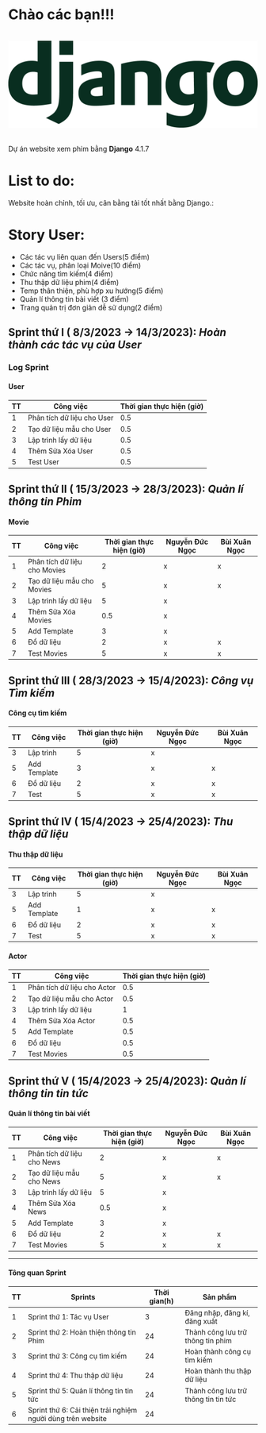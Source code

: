 # Chào các bạn!!!
<br/>
<div align="center">
<img src="https://github.com/nguyenducngoc/Phim/blob/main/flyers/django-logo-positive.png" alt="nguyenducngoc" />
</div>
<br/>

Dự án website xem phim bằng **Django** 4.1.7 

# List to do:
Website hoàn chỉnh, tối ưu, cân bằng tải tốt nhất bằng Django.:


# Story User:

+ Các tác vụ liên quan đến Users(5 điểm)
+ Các tác vụ, phân loại Moive(10 điểm)
+ Chức năng tìm kiếm(4 điểm)
+ Thu thập dữ liệu phim(4 điểm)
+ Temp thân thiện, phù hợp xu hướng(5 điểm)
+ Quản lí thông tin bài viết (3 điểm)
+ Trang quản trị đơn giản dễ sử dụng(2 điểm)



## Sprint thứ I ( 8/3/2023 -> 14/3/2023): *Hoàn thành các tác vụ của User*

### Log Sprint

#### User

| TT  | Công việc | Thời gian thực hiện (giờ) | 
| ------------- | ------------- | ------------- | 
| 1  | Phân tích dữ liệu cho User  | 0.5  | 1  | | x | 
| 2  | Tạo dữ liệu mẫu cho User  | 0.5  | 1  | x| x | 
| 3  | Lập trình lấy dữ liệu  | 0.5  | 1  | x| x | 
| 4  | Thêm Sửa Xóa User  | 0.5  | 1  |x |  | 
| 5  | Test User  | 0.5  | 1  | x| x | 

## Sprint thứ II ( 15/3/2023 -> 28/3/2023): *Quản lí thông tin Phim*
#### Movie

| TT  | Công việc | Thời gian thực hiện (giờ) |  Nguyễn Đức Ngọc | Bùi Xuân Ngọc | 
| ------------- | ------------- | ------------- | ------------- | ------------- | 
| 1  | Phân tích dữ liệu cho Movies  | 2  | x | x | 
| 2  | Tạo dữ liệu mẫu cho Movies  | 5  | x | x |
| 3  | Lập trình lấy dữ liệu  | 5 | x | |
| 4  | Thêm Sửa Xóa Movies  | 0.5  | x |  |
| 5  | Add Template  | 3  | x |  |
| 6  | Đổ dữ liệu  | 2  | x |x |
| 7  | Test Movies  | 5  | x | x |

 ## Sprint thứ III ( 28/3/2023 -> 15/4/2023): *Công vụ Tìm kiếm*
#### Công cụ tìm kiếm

| TT  | Công việc | Thời gian thực hiện (giờ) |  Nguyễn Đức Ngọc | Bùi Xuân Ngọc | 
| ------------- | ------------- | ------------- | ------------- | ------------- | 
| 3  | Lập trình   | 5 | x | |
| 5  | Add Template  | 3  | x |x|
| 6  | Đổ dữ liệu  | 2  | x |x |
| 7  | Test   | 5  | x | x |

 ## Sprint thứ IV ( 15/4/2023 -> 25/4/2023): *Thu thập dữ liệu*
#### Thu thập dữ liệu

| TT  | Công việc | Thời gian thực hiện (giờ) |  Nguyễn Đức Ngọc | Bùi Xuân Ngọc | 
| ------------- | ------------- | ------------- | ------------- | ------------- | 
| 3  | Lập trình  | 5 | x | |
| 5  | Add Template  | 1  | x |x|
| 6  | Đổ dữ liệu  | 2  | x |x |
| 7  | Test   | 5  | x | x |


#### Actor
| TT  | Công việc | Thời gian thực hiện (giờ) | 
| ------------- | ------------- | ------------- | 
| 1  | Phân tích dữ liệu cho Actor  | 0.5  |
| 2  | Tạo dữ liệu mẫu cho Actor | 0.5  |
| 3  | Lập trình lấy dữ liệu  | 1 |
| 4  | Thêm Sửa Xóa Actor  | 0.5  |
| 5  | Add Template  | 0.5  |
| 6  | Đổ dữ liệu  | 0.5  |
| 7  | Test Movies  | 0.5  |

 ## Sprint thứ V ( 15/4/2023 -> 25/4/2023): *Quản lí thông tin tin tức*
#### Quản lí thông tin bài viết

| TT  | Công việc | Thời gian thực hiện (giờ) |  Nguyễn Đức Ngọc | Bùi Xuân Ngọc | 
| ------------- | ------------- | ------------- | ------------- | ------------- | 
| 1  | Phân tích dữ liệu cho News  | 2  | x | x | 
| 2  | Tạo dữ liệu mẫu cho News  | 5  | x | x |
| 3  | Lập trình lấy dữ liệu  | 5 | x | |
| 4  | Thêm Sửa Xóa News  | 0.5  | x |  |
| 5  | Add Template  | 3  | x |  |
| 6  | Đổ dữ liệu  | 2  | x |x |
| 7  | Test Movies  | 5  | x | x |
____




#### Tông quan Sprint 
| TT  | Sprints | Thời gian(h)  | Sản phẩm  | 
| ------------- | ------------- | ------------- | ------------- | 
| 1  | Sprint thứ 1: Tác vụ User  | 3  | Đăng nhập, đăng kí, đăng xuất  |
| 2  | Sprint thứ 2: Hoàn thiện thông tin Phim | 24  | Thành công lưu trữ thông tin phim |
| 3  | Sprint thứ 3: Công cụ tìm kiếm | 24  |Hoàn thành công cụ tìm kiếm |
| 4  | Sprint thứ 4: Thu thập dữ liệu | 24  |Hoàn thành thu thập dữ liệu |
| 5  | Sprint thứ 5: Quản lí thông tin tin tức | 24  |Thành công lưu trữ thông tin tin tức|
| 6  | Sprint thứ 6: Cải thiện trải nghiệm người dùng trên website | 24  | |


              

              
              
              


